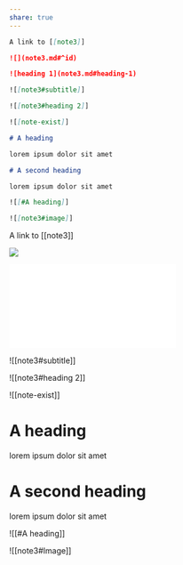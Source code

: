 ```yaml
---
share: true
---
```


```md
A link to [[note3]]

![](note3.md#^id)

![heading 1](note3.md#heading-1)

![[note3#subtitle]]

![[note3#heading 2]]

![[note-exist]]

# A heading

lorem ipsum dolor sit amet

# A second heading

lorem ipsum dolor sit amet

![[#A heading]]

![[note3#image]]
```


A link to [[note3]]

![](note3.md#^id)

![heading 1](note3.md#heading-1)

![[note3#subtitle]]

![[note3#heading 2]]

![[note-exist]]

# A heading

lorem ipsum dolor sit amet

# A second heading

lorem ipsum dolor sit amet

![[#A heading]]

![[note3#Image]]